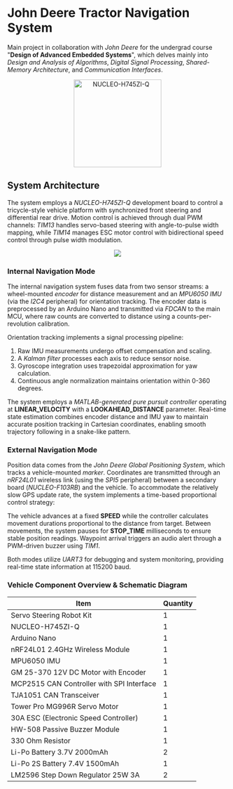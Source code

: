 # John Deere Tractor Navigation System

Main project in collaboration with *John Deere* for the undergrad course "**Design of Advanced Embedded Systems**", which delves mainly into *Design and Analysis of Algorithms*, *Digital Signal Processing*, *Shared-Memory Architecture*, and *Communication Interfaces*.

<p align="center">
  <img src="https://github.com/user-attachments/assets/ba551d48-1bdb-434d-bece-047efd1e78cd" alt = "NUCLEO-H745ZI-Q" width="200" height="200"/>
</p>

## System Architecture

The system employs a *NUCLEO-H745ZI-Q* development board to control a tricycle-style vehicle platform with synchronized front steering and differential rear drive. Motion control is achieved through dual PWM channels: *TIM13* handles servo-based steering with angle-to-pulse width mapping, while *TIM14* manages ESC motor control with bidirectional speed control through pulse width modulation. 

<p align="center">
  <img src="https://github.com/user-attachments/assets/d0c4bedb-3c1d-49ac-880f-9bfe21f4aac4"/>
</p>

### Internal Navigation Mode

The internal navigation system fuses data from two sensor streams: a wheel-mounted *encoder* for distance measurement and an *MPU6050 IMU* (via the *I2C4* peripheral) for orientation tracking. The encoder data is preprocessed by an Arduino Nano and transmitted via *FDCAN* to the main MCU, where raw counts are converted to distance using a counts-per-revolution calibration. 

Orientation tracking implements a signal processing pipeline:

1. Raw IMU measurements undergo offset compensation and scaling.
2. A *Kalman filter* processes each axis to reduce sensor noise.
3. Gyroscope integration uses trapezoidal approximation for yaw calculation.
4. Continuous angle normalization maintains orientation within 0-360 degrees.

The system employs a *MATLAB-generated pure pursuit controller* operating at **LINEAR_VELOCITY** with a **LOOKAHEAD_DISTANCE** parameter. Real-time state estimation combines encoder distance and IMU yaw to maintain accurate position tracking in Cartesian coordinates, enabling smooth trajectory following in a snake-like pattern.

### External Navigation Mode

Position data comes from the *John Deere Global Positioning System*, which tracks a vehicle-mounted *marker*. Coordinates are transmitted through an *nRF24L01* wireless link (using the *SPI5* peripheral) between a secondary board (*NUCLEO-F103RB*) and the vehicle. To accommodate the relatively slow GPS update rate, the system implements a time-based proportional control strategy:

The vehicle advances at a fixed **SPEED** while the controller calculates movement durations proportional to the distance from target. Between movements, the system pauses for **STOP_TIME** milliseconds to ensure stable position readings. Waypoint arrival triggers an audio alert through a PWM-driven buzzer using *TIM1*.

Both modes utilize *UART3* for debugging and system monitoring, providing real-time state information at 115200 baud. 

### Vehicle Component Overview & Schematic Diagram

| Item                                               | Quantity      |
| ---------------------------------------------------| ------------- |
| Servo Steering Robot Kit                           | 1             |
| NUCLEO-H745ZI-Q                                    | 1             |
| Arduino Nano                                       | 1             |
| nRF24L01 2.4GHz Wireless Module                    | 1             |
| MPU6050 IMU                                        | 1             |
| GM 25-370 12V DC Motor with Encoder                | 1             |
| MCP2515 CAN Controller with SPI Interface          | 1             |
| TJA1051 CAN Transceiver                            | 1             |
| Tower Pro MG996R Servo Motor                       | 1             |
| 30A ESC (Electronic Speed Controller)              | 1             |
| HW-508 Passive Buzzer Module                       | 1             |
| 330 Ohm Resistor                                   | 1             |
| Li-Po Battery 3.7V 2000mAh                         | 2             |
| Li-Po 2S Battery 7.4V 1500mAh                      | 1             |
| LM2596 Step Down Regulator 25W 3A                  | 2             |

